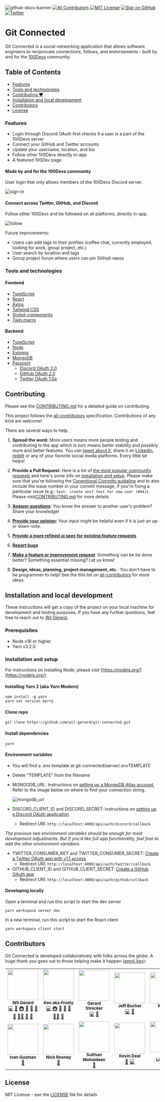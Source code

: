 ![github-docs-banner](https://user-images.githubusercontent.com/74286884/156865155-7af481ea-261d-40ee-83b0-64e414072a22.png)
[![All Contributors](https://img.shields.io/badge/all_contributors-12-orange.svg?style=flat-square)](#contributors-)
[![MIT License](https://img.shields.io/badge/License-MIT-blue.svg?style=flat-square)](https://github.com/wil-gerard/git-connected/blob/main/LICENSE.md)
[![Star on GitHub](https://img.shields.io/github/stars/wil-gerard/git-connected.svg?style=social)](https://github.com/wil-gerard/git-connected/stargazers)
[![Twitter](https://img.shields.io/twitter/url/https/github.com/ArmynC/ArminC-AutoExec.svg?label=Help%20spread%20the%20word%21&style=social&logo=twitter)](https://twitter.com/intent/tweet?text=Git%20Connected%20%20https%3A%2F%2Fgithub.com%2Fwil-gerard%2Fgit-connected)

# Git Connected

Git Connected is a social networking application that allows software engineers to reciprocate connections, follows, and endorsements - built by and for the [100Devs](https://leonnoel.com/100devs/) community.

## Table of Contents
* [Features](#features)
* [Tools and technologies](#tools-and-technologies)
* [Contributing :hearts:](#contributing)
* [Installation and local development](#installation-and-local-development)
* [Contributors](#contributors)
* [License](#license)

### Features
- Login through Discord OAuth first checks if a user is a part of the 100Devs server
- Connect your GitHub and Twitter accounts
- Update your username, location, and bio
- Follow other 100Devs directly in-app
- A featured 100Dev page

#### Made by and for the 100Devs community
User login that only allows members of the 100Devs Discord server.

![sign-in](https://user-images.githubusercontent.com/74286884/156219311-52e31316-2435-4e19-bbf0-981c30d9233d.gif)

#### Connect across Twitter, GitHub, and Discord
Follow other 100Devs and be followed on all platforms, directly in-app.

![follow](https://user-images.githubusercontent.com/74286884/156219385-920d9663-a2cd-4e8a-9e6f-f17cefcfb3f5.gif)

Future improvements:
- Users can add tags to their profiles (coffee chat, currently employed, looking for work, group project, etc.)
- User search by location and tags
- Group project forum where users can pin GitHub repos

### Tools and technologies

#### Frontend

  - [TypeScript](https://www.typescriptlang.org/)
  - [React](https://reactjs.org/)
  - [Axios](https://axios-http.com/)
  - [Tailwind CSS](https://tailwindcss.com/)
  - [Styled-components](https://styled-components.com/)
  - [Twin.macro](https://github.com/ben-rogerson/twin.macro)

#### Backend

  - [TypeScript](https://www.typescriptlang.org/)
  - [Node](https://nodejs.org/)
  - [Express](http://expressjs.com/)
  - [MongoDB](https://docs.mongodb.com/)
  - [Passport](https://www.passportjs.org/)
    - [Discord OAuth 2.0](https://github.com/nicholastay/passport-discord)
    - [GitHub OAuth 2.0](https://github.com/jaredhanson/passport-oauth2)
    - [Twitter OAuth 1.0a](https://github.com/jaredhanson/passport-twitter)

## Contributing 

Please see the [CONTRIBUTING.md](CONTRIBUTING.md) for a detailed guide on contributing.

This project follows the [all-contributors](https://github.com/all-contributors/all-contributors) specification. Contributions of any kind are welcome!

There are several ways to help. 

1. **Spread the word:** More users means more people testing and contributing to the app which in turn means better stability and possibly more and better features. You can [tweet about it](https://twitter.com/intent/tweet?url=https%3A%2F%2Fgithub.com%2Fwil-gerard%2Fgit-connected&text=Hey%20folks%21%20We%20are%20building%20a%20social%20networking%20app%20to%20help%20connect%20the%20%23100devs%20community.%20Want%20to%20help%20out%3F&hashtags=techtwitter), share it on [LinkedIn](http://www.linkedin.com/shareArticle?mini=true&url=https://github.com/wil-gerard/git-connected&title=A%20social%20networking%20app%20to%20help%20connect%20the%20%23100devs%20community.), [reddit](http://www.reddit.com/submit?url=https%3A%2F%2Fgithub.com%2Fwil-gerard%2Fgit-connected&title=A%20social%20networking%20app%20to%20help%20connect%20the%20%23100devs%20community.) or any of your favorite social media platforms. Every little bit helps!

2. **Provide a Pull Request:** Here is a list of [the most popular community requests](https://github.com/wil-gerard/git-connected/issues?q=is%3Aissue+is%3Aopen+sort%3Areactions-%2B1-desc) and here's some info on [installation and setup](https://github.com/wil-gerard/git-connected#installation-and-setup).
   Please make sure that you're following the [Conentional Commits guideline](https://www.conventionalcommits.org/en/v1.0.0/) and to also include the issue number in your commit message, if you're fixing a particular issue (e.g.: `test: create unit test for new user (#44)`). Please visit[CONTRIBUTING.md](CONTRIBUTING.md) for more details.

3. **[Answer questions](https://github.com/wil-gerard/git-connected/discussions)**: You know the answer to another user's problem? Share your knowledge!

4. **[Provide your opinion](https://github.com/wil-gerard/git-connected/discussions?discussions_q=label%3A%22community+feedback+wanted%22):** Your input might be helpful even if it is just an up- or down-vote.

5. **[Provide a more refined ui spec for existing feature requests](https://github.com/wil-gerard/git-connected/issues?q=is%3Aissue+is%3Aopen+label%3A%22needs+concept+and%2For+ui+spec%22)**

6. **[Report bugs](https://github.com/wil-gerard/git-connected/issues/new)**

7. **[Make a feature or improvement request](https://github.com/wil-gerard/git-connected/issues/new)**: Something can be be done better? Something essential missing? Let us know!

8. **Design, ideas, planning, project management, etc.**: You don't have to be programmer to help! See the this list on [all-contributors](https://allcontributors.org/docs/en/emoji-key) for more ideas.

## Installation and local development

These instructions will get a copy of the project on your local machine for development and testing purposes. If you have any further questions, feel free to reach out to [Wil Gerard.](https://github.com/wil-gerard)

### Prerequisites

* Node v16 or higher
* Yarn v3.2.0

### Installation and setup

For instructions on installing Node, please visit [https://nodejs.org/](https://nodejs.org/)

#### Installing Yarn 2 (aka Yarn Modern)
```
npm install -g yarn
yarn set version berry
```
#### Clone repo
```
git clone https://github.com/wil-gerard/git-connected.git
```
#### Install dependencies
```
yarn
```

#### Environment variables
- You will find a .env template at git-connected/server/.envTEMPLATE
- Delete "TEMPLATE" from the filename
- MONGODB_URL: Instructions on [setting up a MongoDB Atlas account.](https://hevodata.com/learn/mongodb-atlas-nodejs/) Refer to the image below on where to find your connection string.
  
  ![mongodb_url](https://user-images.githubusercontent.com/74286884/159807213-b7146a46-22e6-4927-bc18-65a2ed63025b.png)
- DISCORD_CLIENT_ID and DISCORD_SECRET: Instructions on [setting up a Discord OAuth application](https://circlertech.com/working-with-discord-oauth2) 
  - Redirect URI: `http://localhost:4000/api/auth/discord/callback`
  
*The previous two environment variables should be enough for most development adjustments. But if you'd like full app functionality, feel free to add the other environment variables.*

- TWITTER_CONSUMER_KEY and TWITTER_CONSUMER_SECRET: [Create a Twitter OAuth app with v1.1 access](https://developer.twitter.com)
  - Redirect URI: `http://localhost:4000/api/auth/twitter/callback`
- GITHUB_CLIENT_ID and GITHUB_CLIENT_SECRET: [Create a GitHub OAuth app](https://docs.github.com/en/developers/apps/building-oauth-apps/creating-an-oauth-app)
  - Redirect URI: `http://localhost:4000/api/auth/github/callback`

#### Developing locally

Open a terminal and run this script to start the dev server
```
yarn workspace server dev
```

In a new terminal, run this script to start the React client
```
yarn workspace client start
```

## Contributors

Git Connected is developed collaboratively with folks across the globe. A huge thank you goes out to those helping make it happen ([emoji key](https://allcontributors.org/docs/en/emoji-key)):
<!-- ALL-CONTRIBUTORS-LIST:START - Do not remove or modify this section -->
<!-- prettier-ignore-start -->
<!-- markdownlint-disable -->
<table>
  <tr>
    <td align="center"><a href="http://www.wilgerard.com"><img src="https://avatars.githubusercontent.com/u/74286884?v=4?s=100" width="100px;" alt=""/><br /><sub><b>Wil Gerard</b></sub></a><br /><a href="https://github.com/wil-gerard/git-connected/commits?author=wil-gerard" title="Code">💻</a> <a href="#projectManagement-wil-gerard" title="Project Management">📆</a> <a href="#infra-wil-gerard" title="Infrastructure (Hosting, Build-Tools, etc)">🚇</a> <a href="#design-wil-gerard" title="Design">🎨</a> <a href="#ideas-wil-gerard" title="Ideas, Planning, & Feedback">🤔</a> <a href="#maintenance-wil-gerard" title="Maintenance">🚧</a> <a href="https://github.com/wil-gerard/git-connected/pulls?q=is%3Apr+reviewed-by%3Awil-gerard" title="Reviewed Pull Requests">👀</a> <a href="#mentoring-wil-gerard" title="Mentoring">🧑‍🏫</a> <a href="https://github.com/wil-gerard/git-connected/issues?q=author%3Awil-gerard" title="Bug reports">🐛</a> <a href="https://github.com/wil-gerard/git-connected/commits?author=wil-gerard" title="Documentation">📖</a></td>
    <td align="center"><a href="https://github.com/KenAKAFrosty"><img src="https://avatars.githubusercontent.com/u/90424167?v=4?s=100" width="100px;" alt=""/><br /><sub><b>Ken aka Frosty</b></sub></a><br /><a href="https://github.com/wil-gerard/git-connected/commits?author=KenAKAFrosty" title="Code">💻</a> <a href="#infra-KenAKAFrosty" title="Infrastructure (Hosting, Build-Tools, etc)">🚇</a> <a href="#ideas-KenAKAFrosty" title="Ideas, Planning, & Feedback">🤔</a> <a href="#maintenance-KenAKAFrosty" title="Maintenance">🚧</a> <a href="https://github.com/wil-gerard/git-connected/pulls?q=is%3Apr+reviewed-by%3AKenAKAFrosty" title="Reviewed Pull Requests">👀</a> <a href="#mentoring-KenAKAFrosty" title="Mentoring">🧑‍🏫</a> <a href="https://github.com/wil-gerard/git-connected/issues?q=author%3AKenAKAFrosty" title="Bug reports">🐛</a></td>
    <td align="center"><a href="https://github.com/whoadood"><img src="https://avatars.githubusercontent.com/u/82413454?v=4?s=100" width="100px;" alt=""/><br /><sub><b>Gerard Strecker</b></sub></a><br /><a href="https://github.com/wil-gerard/git-connected/commits?author=whoadood" title="Code">💻</a> <a href="#ideas-whoadood" title="Ideas, Planning, & Feedback">🤔</a></td>
    <td align="center"><a href="https://github.com/JeffBucherDev"><img src="https://avatars.githubusercontent.com/u/71293215?v=4?s=100" width="100px;" alt=""/><br /><sub><b>Jeff Bucher</b></sub></a><br /><a href="https://github.com/wil-gerard/git-connected/commits?author=JeffBucherDev" title="Code">💻</a> <a href="#ideas-JeffBucherDev" title="Ideas, Planning, & Feedback">🤔</a></td>
    <td align="center"><a href="https://github.com/miraclebanks"><img src="https://avatars.githubusercontent.com/u/27967485?v=4?s=100" width="100px;" alt=""/><br /><sub><b>Miracle</b></sub></a><br /><a href="https://github.com/wil-gerard/git-connected/commits?author=miraclebanks" title="Code">💻</a> <a href="#ideas-miraclebanks" title="Ideas, Planning, & Feedback">🤔</a></td>
    <td align="center"><a href="https://www.timjacksonm.com/"><img src="https://avatars.githubusercontent.com/u/76879054?v=4?s=100" width="100px;" alt=""/><br /><sub><b>Tim Jackson</b></sub></a><br /><a href="https://github.com/wil-gerard/git-connected/commits?author=timjacksonm" title="Code">💻</a> <a href="#ideas-timjacksonm" title="Ideas, Planning, & Feedback">🤔</a> <a href="https://github.com/wil-gerard/git-connected/issues?q=author%3Atimjacksonm" title="Bug reports">🐛</a></td>
    <td align="center"><a href="https://github.com/DanCAnderson"><img src="https://avatars.githubusercontent.com/u/31596870?v=4?s=100" width="100px;" alt=""/><br /><sub><b>Dan Anderson</b></sub></a><br /><a href="https://github.com/wil-gerard/git-connected/commits?author=DanCAnderson" title="Code">💻</a> <a href="#ideas-DanCAnderson" title="Ideas, Planning, & Feedback">🤔</a> <a href="https://github.com/wil-gerard/git-connected/issues?q=author%3ADanCAnderson" title="Bug reports">🐛</a></td>
  </tr>
  <tr>
    <td align="center"><a href="http://ivanguzman.dev"><img src="https://avatars.githubusercontent.com/u/15111222?v=4?s=100" width="100px;" alt=""/><br /><sub><b>Ivan Guzman</b></sub></a><br /><a href="#ideas-ivngzmn" title="Ideas, Planning, & Feedback">🤔</a></td>
    <td align="center"><a href="http://nickrooney.me"><img src="https://avatars.githubusercontent.com/u/63169331?v=4?s=100" width="100px;" alt=""/><br /><sub><b>Nick Rooney</b></sub></a><br /><a href="#ideas-nrooney024" title="Ideas, Planning, & Feedback">🤔</a></td>
    <td align="center"><a href="http://sulthannk.netlify.app"><img src="https://avatars.githubusercontent.com/u/32130871?v=4?s=100" width="100px;" alt=""/><br /><sub><b>Sulthan Mohaideen</b></sub></a><br /><a href="#ideas-sulthanNK" title="Ideas, Planning, & Feedback">🤔</a></td>
    <td align="center"><a href="https://github.com/kevindeal"><img src="https://avatars.githubusercontent.com/u/34038025?v=4?s=100" width="100px;" alt=""/><br /><sub><b>Kevin Deal</b></sub></a><br /><a href="#ideas-kevindeal" title="Ideas, Planning, & Feedback">🤔</a> <a href="https://github.com/wil-gerard/git-connected/commits?author=kevindeal" title="Code">💻</a></td>
    <td align="center"><a href="https://kevinlindholm.netlify.app/"><img src="https://avatars.githubusercontent.com/u/94518833?v=4?s=100" width="100px;" alt=""/><br /><sub><b>Kevin Lindholm</b></sub></a><br /><a href="#ideas-KevinLindh" title="Ideas, Planning, & Feedback">🤔</a></td>
    <td align="center"><a href="https://github.com/AlejandroRamirezJr"><img src="https://avatars.githubusercontent.com/u/57689090?v=4?s=100" width="100px;" alt=""/><br /><sub><b>Alejandro Ramirez Jr.</b></sub></a><br /><a href="#question-AlejandroRamirezJr" title="Answering Questions">💬</a> <a href="#ideas-AlejandroRamirezJr" title="Ideas, Planning, & Feedback">🤔</a> <a href="https://github.com/wil-gerard/git-connected/issues?q=author%3AAlejandroRamirezJr" title="Bug reports">🐛</a></td>
  </tr>
</table>

<!-- markdownlint-restore -->
<!-- prettier-ignore-end -->

<!-- ALL-CONTRIBUTORS-LIST:END -->

## License

MIT License - see the [LICENSE](LICENSE) file for details